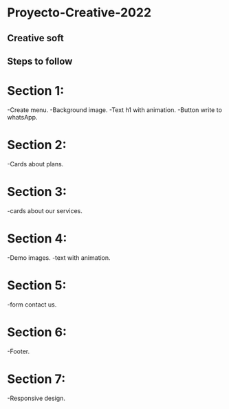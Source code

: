 # Proyecto-Creative-2022

## Creative soft

## Steps to follow

# Section 1: 

-Create menu.
-Background image.
-Text h1 with animation.
-Button write to whatsApp.

# Section 2:

-Cards about plans.

# Section 3:

-cards about  our services.

# Section 4:

-Demo images.
-text with animation.

# Section 5:

-form contact us.

# Section 6:

-Footer.

# Section 7:

-Responsive design.


